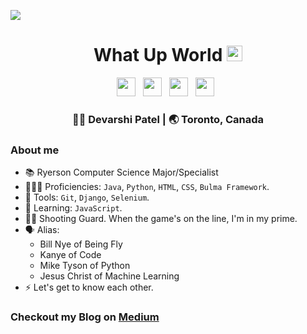 ![](https://komarev.com/ghpvc/?username=devarshi-ap&label=Live+Page+Hits+Counter&color=blueviolet)
<div align="center">
  <h1> What Up World <img src="https://media.giphy.com/media/hvRJCLFzcasrR4ia7z/giphy.gif" width="25px"></h1>
</div>
 
<p align='center'> 
    <a href="https://www.linkedin.com/in/devarshi-patel-0223601b6/"><img height="30" src="https://raw.githubusercontent.com/trinwin/trinwin/master/icons/linkedin.png?raw=true"></a>&nbsp;&nbsp;
    <a href="https://cforsmart.medium.com"><img height="30" src="https://raw.githubusercontent.com/trinwin/trinwin/master/icons/medium.png?raw=true"></a>&nbsp;&nbsp;
    <a href="https://twitter.com/DevEast03"><img height="30" src="https://raw.githubusercontent.com/trinwin/trinwin/master/icons/twitter.png?raw=true"></a>&nbsp;&nbsp;
    <a href="https://www.instagram.com/dev.ap3/"><img height="30" src="https://raw.githubusercontent.com/trinwin/trinwin/master/icons/instagram.png?raw=true"></a>&nbsp;&nbsp;

<div align="center">
    <h3> 🙋🏽‍ Devarshi Patel | 🌏 Toronto, Canada </h3> 
</div>

### About me 

- 📚 Ryerson Computer Science Major/Specialist 
- 🧑🏽‍💻 Proficiencies: `Java`, `Python`, `HTML`, `CSS`, `Bulma Framework`.
- 📀 Tools: `Git`, `Django`, `Selenium`.
- 🌱 Learning: `JavaScript`. 
- ⛹🏽 Shooting Guard. When the game's on the line, I'm in my prime.
- 🗣 Alias:
  - Bill Nye of Being Fly
  - Kanye of Code
  - Mike Tyson of Python
  - Jesus Christ of Machine Learning
- ⚡ Let's get to know each other.

### Checkout my Blog on [Medium](https://cforsmart.medium.com)

<div align="center">
